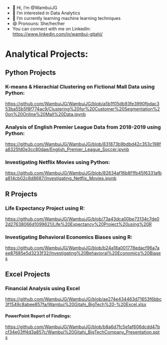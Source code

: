 - 👋 Hi, I’m @WambuiJG
- 👀 I’m interested in Data Analytics 
- 🌱 I’m currently learning machine learning techniques
- 😄 Pronouns: She/her/her
- You can connect with me on LinkedIn: https://www.linkedin.com/in/wambui-gitahi/

# Analytical Projects:

## Python Projects

### K-means & Hierachial Clustering on Fictional Mall Data using Python: 
https://github.com/WambuiJG/WambuiJG/blob/a5b1f05db93fe3990fbdac353ba55b5f8f774ac9/Clustering%20for%20Customer%20Segmentation%20on%20Online%20Mall%20Data.ipynb

### Analysis of English Premier League Data from 2018-2019 using Python: 
https://github.com/WambuiJG/WambuiJG/blob/831873b9bdbd42c353c198fa8325fd0e3cc80dae/English_Premier_League_Soccer.ipynb

### Investigating Netflix Movies using Python:
https://github.com/WambuiJG/WambuiJG/blob/82634af16b8f1fb45f6331afba814cb02c8d8687/Investigating_Netflix_Movies.ipynb

## R Projects

### Life Expectancy Project using R:
https://github.com/WambuiJG/WambuiJG/blob/73a43dca00be73134c7de02d27638066d1099621/Life%20Expectancy%20Project%20using%20R

### Investigating Behavioral Economics Biases using R: 
https://github.com/WambuiJG/WambuiJG/blob/b24a18a001778edacf96a7aee87685e5d3233f32/Investigating%20Behavioral%20Economics%20Biases

## Excel Projects

### Financial Analysis using Excel

https://github.com/WambuiJG/WambuiJG/blob/ae274e434463d71653f6bbc3f1549c8abee857fa/Wambui%20Gitahi_BigTech%20-%20Excel.xlsx
#### PowerPoint Report of Findings: 
https://github.com/WambuiJG/WambuiJG/blob/b8a6d7fc5e1af606dcdd47bcf34e03ff4d3a857c/Wambui%20Gitahi_BigTechCompany_Presentation.pptx



